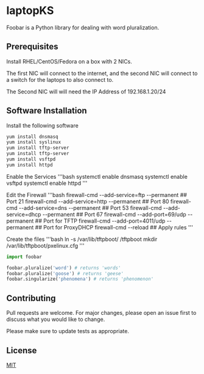 # laptopKS

Foobar is a Python library for dealing with word pluralization.

## Prerequisites

Install RHEL/CentOS/Fedora on a box with 2 NICs.

The first NIC will connect to the internet, and the second NIC will connect to a switch for the laptops to also connect to.

The Second NIC will will need the IP Address of 192.168.1.20/24

## Software Installation

Install the following software

```bash
yum install dnsmasq
yum install syslinux
yum install tftp-server
yum install tftp-server
yum install vsftpd
yum install httpd
```

Enable the Services
'''bash
systemctl enable dnsmasq
systemctl enable vsftpd
systemctl enable httpd
'''

Edit the Firewall
'''bash
firewall-cmd --add-service=ftp --permanent  	## Port 21
firewall-cmd --add-service=http --permanent  	## Port 80
firewall-cmd --add-service=dns --permanent  	## Port 53
firewall-cmd --add-service=dhcp --permanent  	## Port 67
firewall-cmd --add-port=69/udp --permanent  	## Port for TFTP
firewall-cmd --add-port=4011/udp --permanent  ## Port for ProxyDHCP
firewall-cmd --reload  ## Apply rules
'''

Create the files
'''bash
ln -s  /var/lib/tftpboot/ /tftpboot
mkdir /var/lib/tftpboot/pxelinux.cfg
'''

```python
import foobar

foobar.pluralize('word') # returns 'words'
foobar.pluralize('goose') # returns 'geese'
foobar.singularize('phenomena') # returns 'phenomenon'
```

## Contributing
Pull requests are welcome. For major changes, please open an issue first to discuss what you would like to change.

Please make sure to update tests as appropriate.

## License
[MIT](https://choosealicense.com/licenses/mit/)